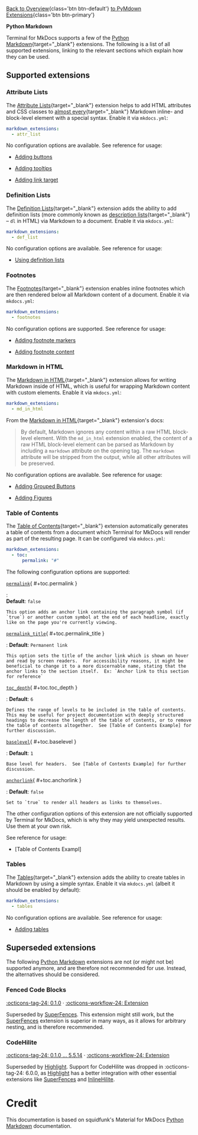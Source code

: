 [Back to Overview](index.md){class='btn btn-default'}  [to PyMdown Extensions](py-mdown-extensions.md){class='btn btn-primary'}

**Python Markdown**

Terminal for MkDocs supports a few of the [Python Markdown]{target="_blank"} extensions. The following is a list of all supported extensions, linking to the relevant sections which explain how they can be used.

  [Python Markdown]: https://python-markdown.github.io/extensions/

## Supported extensions

### Attribute Lists

The [Attribute Lists]{target="_blank"} extension helps to add HTML attributes and CSS classes to [almost every][Attribute Lists limitations]{target="_blank"} Markdown inline- and block-level element with a special syntax. Enable it via `mkdocs.yml`:

``` yaml
markdown_extensions:
  - attr_list
```

No configuration options are available. See reference for usage:

- [Adding buttons]
- [Adding tooltips]
- [Adding link target]

  [Attribute Lists]: https://python-markdown.github.io/extensions/attr_list/
  [Attribute Lists limitations]: https://python-markdown.github.io/extensions/attr_list/#limitations
  [Adding buttons]: ../../elements/buttons.md#default
  [Adding tooltips]: ../../elements/tooltips.md#example
  [Adding link target]: ../../elements/links.md#enhanced-example

### Definition Lists

The [Definition Lists]{target="_blank"} extension adds the ability to add definition lists (more
commonly known as [description lists]{target="_blank"} – `dl` in HTML) via Markdown to a
document. Enable it via `mkdocs.yml`:

``` yaml
markdown_extensions:
  - def_list
```

No configuration options are available. See reference for usage:

- [Using definition lists]

  [Definition Lists]: https://python-markdown.github.io/extensions/definition_lists/
  [description lists]: https://developer.mozilla.org/en-US/docs/Web/HTML/Element/dl
  [Using definition lists]: ../../elements/definitions.md#example

### Footnotes

The [Footnotes]{target="_blank"} extension enables inline footnotes which are then
rendered below all Markdown content of a document. Enable it via `mkdocs.yml`:

``` yaml
markdown_extensions:
  - footnotes
```

No configuration options are supported. See reference for usage:

- [Adding footnote markers]
- [Adding footnote content]

  [Footnotes]: https://python-markdown.github.io/extensions/footnotes/
  [Adding footnote markers]: ../../elements/footnotes.md#example-footnote-marker
  [Adding footnote content]: ../../elements/footnotes.md#example-footnote-content

### Markdown in HTML

The [Markdown in HTML]{target="_blank"} extension allows for writing Markdown inside of HTML, which is useful for wrapping Markdown content with custom elements. Enable it
via `mkdocs.yml`:

``` yaml
markdown_extensions:
  - md_in_html
```

From the [Markdown in HTML]{target="_blank"} extension's docs:
> By default, Markdown ignores any content within a raw HTML block-level element. With the `md_in_html` extension enabled, the content of a raw HTML block-level element can be parsed as Markdown by including a `markdown` attribute on the opening tag. The `markdown` attribute will be stripped from the output, while all other attributes will be preserved.


No configuration options are available. See reference for usage:

- [Adding Grouped Buttons]
- [Adding Figures]

  [Markdown in HTML]: https://python-markdown.github.io/extensions/md_in_html/
  [Adding Grouped Buttons]: ../../elements/buttons.md#group
  [Adding Figures]: ../../elements/figure.md#example


### Table of Contents

The [Table of Contents]{target="_blank"} extension automatically generates a table of contents from a document which Terminal for MkDocs will render as part of the resulting page. It can be configured via `mkdocs.yml`:

``` yaml
markdown_extensions:
  - toc:
      permalink: "#"
```

The following configuration options are supported:

[`permalink`](#+toc.permalink){ #+toc.permalink }

:   
    **Default**: `false`

    This option adds an anchor link containing the paragraph symbol (if `true`) or another custom symbol at the end of each headline, exactly like on the page you're currently viewing.


[`permalink_title`](#+toc.permalink_title){ #+toc.permalink_title }

:   **Default**: `Permanent link`

    This option sets the title of the anchor link which is shown on hover and read by screen readers.  For accessibility reasons, it might be beneficial to change it to a more discernable name, stating that the anchor links to the section itself.  Ex: `Anchor link to this section for reference`


[`toc_depth`](#+toc.toc_depth){ #+toc.toc_depth }

:   **Default**: `6` 

    Defines the range of levels to be included in the table of contents. This may be useful for project documentation with deeply structured headings to decrease the length of the table of contents, or to remove the table of contents altogether.  See [Table of Contents Example] for further discussion.

[`baselevel`](#+toc.baselevel){ #+toc.baselevel }

:   **Default**: `1` 

    Base level for headers.  See [Table of Contents Example] for further discussion.

[`anchorlink`](#+toc.anchorlink){ #+toc.anchorlink }

:   **Default**: `false`
  
    Set to `true` to render all headers as links to themselves.

The other configuration options of this extension are not officially supported
by Terminal for MkDocs, which is why they may yield unexpected results. Use
them at your own risk.

See reference for usage:

- [Table of Contents Exampl]

  [Table of Contents]: https://python-markdown.github.io/extensions/toc/
  [Table of Contents Example]: ../../navigation/toc.md


### Tables

The [Tables]{target="_blank"} extension adds the ability to create tables in Markdown by using a simple syntax. Enable it via `mkdocs.yml` (albeit it should be enabled by
default):

``` yaml
markdown_extensions:
  - tables
```

No configuration options are available. See reference for usage:

- [Adding tables]


  [Tables]: https://python-markdown.github.io/extensions/tables/
  [Adding tables]: ../../elements/table.md#example


## Superseded extensions

The following [Python Markdown] extensions are not (or might not be) supported 
anymore, and are therefore not recommended for use. Instead, the alternatives
should be considered.

### Fenced Code Blocks

[:octicons-tag-24: 0.1.0][Fenced Code Blocks support] ·
[:octicons-workflow-24: Extension][Fenced Code Blocks]

Superseded by [SuperFences]. This extension might still work, but the
[SuperFences] extension is superior in many ways, as it allows for arbitrary 
nesting, and is therefore recommended.

  [Fenced Code Blocks]: https://python-markdown.github.io/extensions/fenced_code_blocks/
  [Fenced Code Blocks support]: https://github.com/squidfunk/mkdocs-material/releases/tag/0.1.0
  [SuperFences]: https://facelessuser.github.io/pymdown-extensions/extensions/superfences/

### CodeHilite

[:octicons-tag-24: 0.1.0 ... 5.5.14][CodeHilite support] ·
[:octicons-workflow-24: Extension][CodeHilite]

Superseded by [Highlight]. Support for CodeHilite was dropped in
:octicons-tag-24: 6.0.0, as [Highlight] has a better integration with other 
essential extensions like [SuperFences] and [InlineHilite].

  [CodeHilite]: https://python-markdown.github.io/extensions/code_hilite/
  [CodeHilite support]: https://github.com/squidfunk/mkdocs-material/releases/tag/0.1.0
  [Highlight]: https://facelessuser.github.io/pymdown-extensions/extensions/highlight/
  [InlineHilite]: https://facelessuser.github.io/pymdown-extensions/extensions/inlinehilite/

# Credit
This documentation is based on squidfunk's Material for MkDocs [Python Markdown](https://squidfunk.github.io/mkdocs-material/setup/extensions/python-markdown/) documentation.

